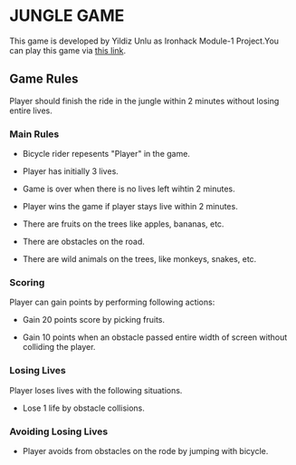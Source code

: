 # JUNGLE GAME

This game is developed by Yildiz Unlu as Ironhack Module-1 Project.You can play this game
via [this link](https://yildizzor.github.io/jungle_game/).

## Game Rules

Player should finish the ride in the jungle within 2 minutes without losing entire lives.

### Main Rules

- Bicycle rider repesents "Player" in the game.

- Player has initially 3 lives.

- Game is over when there is no lives left wihtin 2 minutes.

- Player wins the game if player stays live within 2 minutes.

- There are fruits on the trees like apples, bananas, etc.

- There are obstacles on the road.

- There are wild animals on the trees, like monkeys, snakes, etc.

### Scoring

Player can gain points by performing following actions:

- Gain 20 points score by picking fruits.

- Gain 10 points when an obstacle passed entire width of screen without colliding the player.

### Losing Lives

Player loses lives with the following situations.

- Lose 1 life by obstacle collisions.

### Avoiding Losing Lives

- Player avoids from obstacles on the rode by jumping with bicycle.
